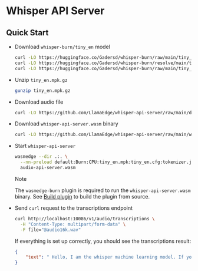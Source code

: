 # Whisper API Server

## Quick Start

- Download `whisper-burn/tiny_en` model

  ```bash
  curl -LO https://huggingface.co/Gadersd/whisper-burn/raw/main/tiny_en/tiny_en.cfg
  curl -LO https://huggingface.co/Gadersd/whisper-burn/resolve/main/tiny_en/tiny_en.mpk.gz
  curl -LO https://huggingface.co/Gadersd/whisper-burn/raw/main/tiny_en/tokenizer.json
  ```

- Unzip `tiny_en.mpk.gz`

  ```bash
  gunzip tiny_en.mpk.gz
  ```

- Download audio file

  ```bash
  curl -LO https://github.com/LlamaEdge/whisper-api-server/raw/main/data/audio16k.wav
  ```

- Download `whisper-api-server.wasm` binary

  ```bash
  curl -LO https://github.com/LlamaEdge/whisper-api-server/raw/main/whisper-api-server.wasm
  ```

- Start `whisper-api-server`

  ```bash
  wasmedge --dir .:. \
    --nn-preload default:Burn:CPU:tiny_en.mpk:tiny_en.cfg:tokenizer.json:en \
    audio-api-server.wasm
  ```

  > [!NOTE]
  > The `wasmedge-burn` plugin is required to run the `whisper-api-server.wasm` binary. See [Build plugin](https://hackmd.io/@vincent-2nd/SkI3Fh_S0#Build-plugin) to build the plugin from source.

- Send `curl` request to the transcriptions endpoint

  ```bash
  curl http://localhost:10086/v1/audio/transcriptions \
    -H "Content-Type: multipart/form-data" \
    -F file="@audio16k.wav"
  ```

  If everything is set up correctly, you should see the transcriptions result:

  ```json
  {
      "text": " Hello, I am the whisper machine learning model. If you see this as text then I am working properly."
  }
  ```
